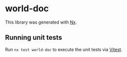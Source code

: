# world-doc

This library was generated with [Nx](https://nx.dev).

## Running unit tests

Run `nx test world-doc` to execute the unit tests via [Vitest](https://vitest.dev/).
